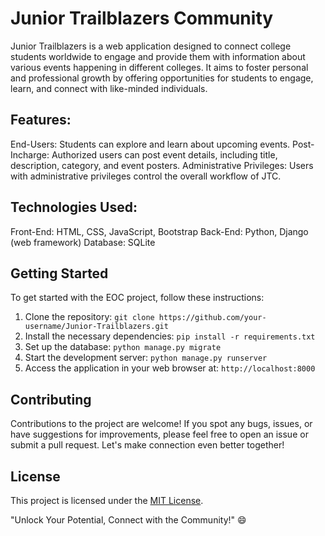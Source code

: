 # Junior Trailblazers Community 

Junior Trailblazers is a web application designed to connect college students worldwide to engage and provide them with information about various events happening in different colleges. It aims to foster personal and professional growth by offering opportunities for students to engage, learn, and connect with like-minded individuals.

## Features:

End-Users: Students can explore and learn about upcoming events.
Post-Incharge: Authorized users can post event details, including title, description, category, and event posters.
Administrative Privileges: Users with administrative privileges control the overall workflow of JTC.

## Technologies Used:


Front-End: HTML, CSS, JavaScript, Bootstrap
Back-End: Python, Django (web framework)
Database: SQLite

## Getting Started

To get started with the EOC project, follow these instructions:

1. Clone the repository: `git clone https://github.com/your-username/Junior-Trailblazers.git`
2. Install the necessary dependencies: `pip install -r requirements.txt`
3. Set up the database: `python manage.py migrate`
4. Start the development server: `python manage.py runserver`
5. Access the application in your web browser at: `http://localhost:8000`

## Contributing

Contributions to the project are welcome! If you spot any bugs, issues, or have suggestions for improvements, please feel free to open an issue or submit a pull request. Let's make connection even better together!

## License

This project is licensed under the [MIT License](LICENSE).

"Unlock Your Potential, Connect with the Community!" 😄 

